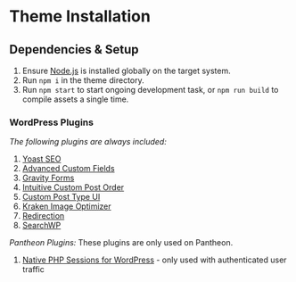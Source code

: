 # Theme Installation

## Dependencies & Setup

1.  Ensure [Node.js](https://nodejs.org/) is installed globally on the target system.
2.  Run `npm i` in the theme directory.
3.  Run `npm start` to start ongoing development task, or `npm run build` to compile assets a single time.

### WordPress Plugins
*The following plugins are always included:*

1. [Yoast SEO](https://wordpress.org/plugins/wordpress-seo/)
2. [Advanced Custom Fields](https://www.advancedcustomfields.com/)
3. [Gravity Forms](http://www.gravityforms.com/)
4. [Intuitive Custom Post Order](https://wordpress.org/plugins/intuitive-custom-post-order/)
5. [Custom Post Type UI](https://wordpress.org/plugins/custom-post-type-ui/)
6. [Kraken Image Optimizer](https://wordpress.org/plugins/kraken-image-optimizer/)
7. [Redirection](https://wordpress.org/plugins/redirection/)
8. [SearchWP](https://searchwp.com/)

*Pantheon Plugins:*
These plugins are only used on Pantheon.

1. [Native PHP Sessions for WordPress](https://wordpress.org/plugins/wp-native-php-sessions/) - only used with authenticated user traffic
